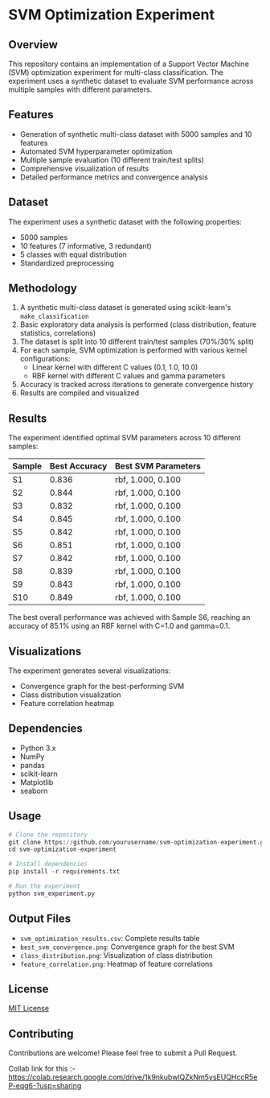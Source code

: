 # SVM Optimization Experiment

## Overview
This repository contains an implementation of a Support Vector Machine (SVM) optimization experiment for multi-class classification. The experiment uses a synthetic dataset to evaluate SVM performance across multiple samples with different parameters.

## Features
- Generation of synthetic multi-class dataset with 5000 samples and 10 features
- Automated SVM hyperparameter optimization
- Multiple sample evaluation (10 different train/test splits)
- Comprehensive visualization of results
- Detailed performance metrics and convergence analysis

## Dataset
The experiment uses a synthetic dataset with the following properties:
- 5000 samples
- 10 features (7 informative, 3 redundant)
- 5 classes with equal distribution
- Standardized preprocessing

## Methodology
1. A synthetic multi-class dataset is generated using scikit-learn's `make_classification`
2. Basic exploratory data analysis is performed (class distribution, feature statistics, correlations)
3. The dataset is split into 10 different train/test samples (70%/30% split)
4. For each sample, SVM optimization is performed with various kernel configurations:
   - Linear kernel with different C values (0.1, 1.0, 10.0)
   - RBF kernel with different C values and gamma parameters
5. Accuracy is tracked across iterations to generate convergence history
6. Results are compiled and visualized

## Results
The experiment identified optimal SVM parameters across 10 different samples:

| Sample | Best Accuracy | Best SVM Parameters  |
|--------|---------------|---------------------|
| S1     | 0.836         | rbf, 1.000, 0.100   |
| S2     | 0.844         | rbf, 1.000, 0.100   |
| S3     | 0.832         | rbf, 1.000, 0.100   |
| S4     | 0.845         | rbf, 1.000, 0.100   |
| S5     | 0.842         | rbf, 1.000, 0.100   |
| S6     | 0.851         | rbf, 1.000, 0.100   |
| S7     | 0.842         | rbf, 1.000, 0.100   |
| S8     | 0.839         | rbf, 1.000, 0.100   |
| S9     | 0.843         | rbf, 1.000, 0.100   |
| S10    | 0.849         | rbf, 1.000, 0.100   |

The best overall performance was achieved with Sample S6, reaching an accuracy of 85.1% using an RBF kernel with C=1.0 and gamma=0.1.

## Visualizations
The experiment generates several visualizations:
- Convergence graph for the best-performing SVM
- Class distribution visualization
- Feature correlation heatmap

## Dependencies
- Python 3.x
- NumPy
- pandas
- scikit-learn
- Matplotlib
- seaborn

## Usage
```python
# Clone the repository
git clone https://github.com/yourusername/svm-optimization-experiment.git
cd svm-optimization-experiment

# Install dependencies
pip install -r requirements.txt

# Run the experiment
python svm_experiment.py
```

## Output Files
- `svm_optimization_results.csv`: Complete results table
- `best_svm_convergence.png`: Convergence graph for the best SVM
- `class_distribution.png`: Visualization of class distribution
- `feature_correlation.png`: Heatmap of feature correlations

## License
[MIT License](LICENSE)

## Contributing
Contributions are welcome! Please feel free to submit a Pull Request.

Collab link for this :- https://colab.research.google.com/drive/1k9nkubwlQZkNm5ysEUQHccR5eP-eqg6-?usp=sharing

